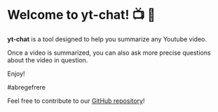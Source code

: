 # Welcome to yt-chat! 📺 🤖

**yt-chat** is a tool designed to help you summarize any Youtube video.

Once a video is summarized, you can also ask more precise questions about the video in question.

Enjoy!

#abregefrere

Feel free to contribute to our [GitHub repository](https://github.com/mcordier/yt-chat)!
